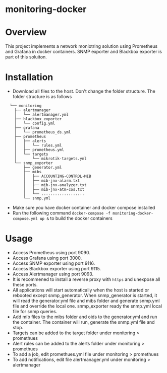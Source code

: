 # monitoring-docker
# Overview
This project implements a network moniotring solution using Prometheus and Grafana in docker containers. SNMP exporter and Blackbox exporter is part of this soluiton.
# Installation
- Download all files to the host. Don't change the folder structure. The folder structure is as follows
```
  └── monitoring
    ├── alertmanager
    │   └── alertmanager.yml
    ├── blackbox_exporter
    │   └── config.yml
    ├── grafana
    │   └── prometheus_ds.yml
    ├── prometheus
    │   ├── alerts
    │   │   └── rules.yml
    │   ├── prometheus.yml
    │   └── targets
    │       └── mikrotik-targets.yml
    └── snmp_exporter
        ├── generator.yml
        ├── mibs
        │   ├── ACCOUNTING-CONTROL-MIB
        │   ├── mib-jnx-alarm.txt
        │   ├── mib-jnx-analyzer.txt
        │   ├── mib-jnx-atm-cos.txt
        │   └── ...................
        └── snmp.yml
```
- Make sure you have docker container and docker compose installed
- Run the following command `docker-compose -f monitoring-docker-compose.yml up &` to build the docker containers
# Usage
- Access Prometheus using port 9090. 
- Access Grafana using port 3000.
- Access SNMP exporter using port 9116.
- Access Blackbox exporter using port 9115.
- Access Alertmanager using port 9093.
- It is recommened to install a reverse proxy with `https` and unexpose all these ports.
- All applications will start automatically when the host is started or rebooted except snmp_generator. When snmp_generator is started, it will read the generator.yml file and mibs folder and generate snmp.yml file and override the local one. snmp_exporter ready the snmp.yml local file for snmp queries.
- Add mib files to the mibs folder and oids to the generator.yml and run the container. The container will run, generate the snmp.yml file and stop.
- Targets can be added to the target folder under monitoring > promethues
- Alert rules can be added to the alerts folder under monitoring > promethues
- To add a job, edit promethues.yml file under  monitoring > promethues
- To add notifications, edit file alertmanager.yml under monitoring > alertmanager
